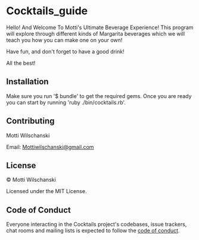 # Cocktails_guide

Hello! And Welcome To Motti's Ultimate Beverage Experience! This program will explore through different kinds of Margarita beverages which we will teach you how you can make one on your own!

Have fun, and don't forget to have a good drink!

All the best!

## Installation

Make sure you run '$ bundle' to get the required gems. Once you are ready you can start by running 'ruby ./bin/cocktails.rb'.


## Contributing

Motti Wilschanski 

Email: Mottiwilschanski@gmail.com

## License

© Motti Wilschanski

Licensed under the MIT License.

## Code of Conduct

Everyone interacting in the Cocktails project's codebases, issue trackers, chat rooms and mailing lists is expected to follow the [code of conduct](https://github.com/[USERNAME]/cocktails/blob/master/CODE_OF_CONDUCT.md).
